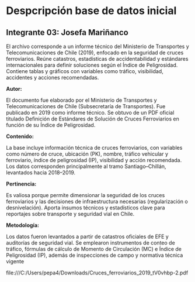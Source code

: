 # Despcripción base de datos inicial
## Integrante 03: Josefa Mariñanco
El archivo corresponde a un informe técnico del Ministerio de Transportes y Telecomunicaciones de Chile (2019), enfocado en la seguridad de cruces ferroviarios. Reúne catastros, estadísticas de accidentabilidad y estándares internacionales para definir soluciones según el Índice de Peligrosidad. Contiene tablas y gráficos con variables como tráfico, visibilidad, accidentes y acciones recomendadas. 

**Autor:**

El documento fue elaborado por el Ministerio de Transportes y Telecomunicaciones de Chile (Subsecretaría de Transportes). Fue publicado en 2019 como informe técnico. Se obtuvo de un PDF oficial titulado Definición de Estándares de Solución de Cruces Ferroviarios en función de su Índice de Peligrosidad.



**Contenido:**

 La base incluye información técnica de cruces ferroviarios, con variables como número de cruce, ubicación (PK), nombre, tráfico vehicular y ferroviario, índice de peligrosidad (IP), visibilidad y acción recomendada. Los datos corresponden principalmente al tramo Santiago–Chillán, levantados hacia 2018–2019.


**Pertinencia:**

Es valiosa porque permite dimensionar la seguridad de los cruces ferroviarios y las decisiones de infraestructura necesarias (regularización o desnivelación). Aporta insumos técnicos y estadísticos clave para reportajes sobre transporte y seguridad vial en Chile.


**Metodología:**

Los datos fueron levantados a partir de catastros oficiales de EFE y auditorías de seguridad vial. Se emplearon instrumentos de conteo de tráfico, fórmulas de cálculo de Momento de Circulación (MC) e Índice de Peligrosidad (IP), además de inspecciones de campo y normativa técnica vigente

file:///C:/Users/pepa4/Downloads/Cruces_ferroviarios_2019_tV0vhbp-2.pdf 
